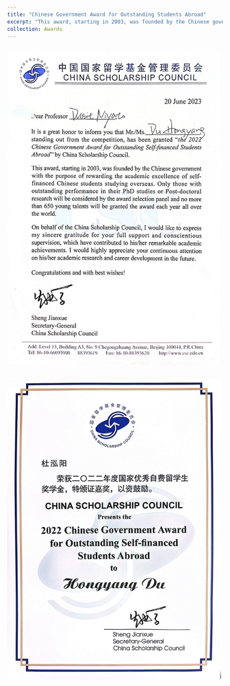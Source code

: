 ```yaml
---
title: "Chinese Government Award for Outstanding Students Abroad"
excerpt: "This award, starting in 2003, was founded by the Chinese governmentwith the purpose of rewarding the academic excellence of selffinanced Chinese students studying overseas. Only those withoutstanding performance in their PhD studies or Post-doctoralresearch will be considered by the award selection panel and no morethan 650 young talents will be granted the award each year all overthe world. <br/><img src='/images/Award/csc2.jpg' width = 500>"
collection: Awards
---
```


<br/><img src='/images/Award/csc1.jpg' width = "500">

<br/><img src='/images/Award/csc2.jpg' width = "500">